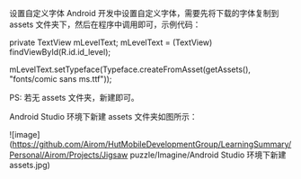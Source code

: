 设置自定义字体
Android 开发中设置自定义字体，需要先将下载的字体复制到 assets 文件夹下，然后在程序中调用即可，示例代码：

private TextView mLevelText;
mLevelText = (TextView) findViewById(R.id.id_level);

mLevelText.setTypeface(Typeface.createFromAsset(getAssets(), "fonts/comic sans ms.ttf"));

PS: 若无 assets 文件夹，新建即可。

Android Studio 环境下新建 assets 文件夹如图所示： 

![image](https://github.com/Airom/HutMobileDevelopmentGroup/LearningSummary/Personal/Airom/Projects/Jigsaw puzzle/Imagine/Android Studio 环境下新建 assets.jpg)
